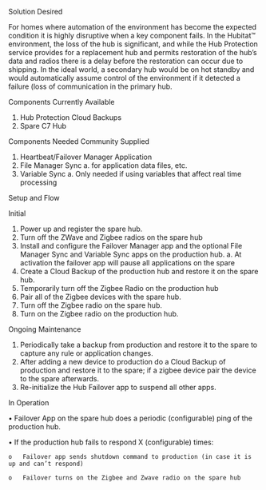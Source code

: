 Solution Desired

For homes where automation of the environment has become the expected condition it is highly disruptive when a key component fails.  In the Hubitat™ environment, the loss of the hub is significant, and while the Hub Protection service provides for a replacement hub and permits restoration of the hub’s data and radios there is a delay before the restoration can occur due to shipping.  In the ideal world, a secondary hub would be on hot standby and would automatically assume control of the environment if it detected a failure (loss of communication in the primary hub.

Components Currently Available
  1.	Hub Protection Cloud Backups
  2.	Spare C7 Hub 

Components Needed
Community Supplied
  1.	Heartbeat/Failover Manager Application
  2.	File Manager Sync 
    a.	for application data files, etc.
  3.	Variable Sync 
    a.	Only needed if using variables that affect real time processing 

Setup and Flow

Initial

  1.	Power up and register the spare hub.
  2.	Turn off the ZWave and Zigbee radios on the spare hub
  3.	Install and configure the Failover Manager app and the optional File Manager Sync and Variable Sync apps on the production hub.
    a.	At activation the failover app will pause all applications on the spare
  4.	Create a Cloud Backup of the production hub and restore it on the spare hub.
  5.	Temporarily turn off the Zigbee Radio on the production hub
  6.	Pair all of the Zigbee devices with the spare hub.
  7.	Turn off the Zigbee radio on the spare hub.
  8.	Turn on the Zigbee radio on the production hub.

Ongoing Maintenance

  1.	Periodically take a backup from production and restore it to the spare to capture any rule or application changes.
  2.	After adding a new device to production do a Cloud Backup of production and restore it to the spare; if a zigbee device pair the device to the spare afterwards.
  3.	Re-initialize the Hub Failover app to suspend all other apps.

In Operation

  •	Failover App on the spare hub does a periodic (configurable) ping of the production hub.
  
  •	If the production hub fails to respond X (configurable) times:
  
    o	Failover app sends shutdown command to production (in case it is up and can’t respond)
    
    o	Failover turns on the Zigbee and Zwave radio on the spare hub
